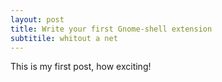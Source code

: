 ```yaml
---
layout: post
title: Write your first Gnome-shell extension
subtitile: whitout a net
---
```


This is my first post, how exciting!


